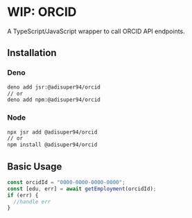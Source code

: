 # WIP: ORCID

A TypeScript/JavaScript wrapper to call ORCID API endpoints.

## Installation

### Deno

```bash
deno add jsr:@adisuper94/orcid
// or
deno add npm:@adisuper94/orcid
```

### Node

```bash
npx jsr add @adisuper94/orcid
// or
npm install @adisuper94/orcid
```

## Basic Usage

```typescript
const orcidId = "0000-0000-0000-0000";
const [edu, err] = await getEmployment(orcidId);
if (err) {
  //handle err
}
```
